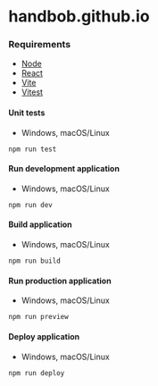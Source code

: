 # handbob.github.io

### Requirements
* [Node](https://nodejs.org)   
* [React](https://react.dev)   
* [Vite](https://vitejs.dev)
* [Vitest](https://vitest.dev)

#### Unit tests
* Windows, macOS/Linux
```
npm run test
```
#### Run development application
* Windows, macOS/Linux
```
npm run dev
```
#### Build application
* Windows, macOS/Linux
```
npm run build
```
#### Run production application
* Windows, macOS/Linux
```
npm run preview
```
#### Deploy application
* Windows, macOS/Linux
```
npm run deploy
```
